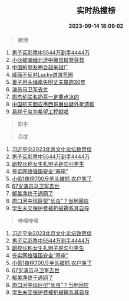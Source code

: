 <div align="center"><h2>实时热搜榜</h2><h4>2023-09-14 18:09:02</h4></div>

> 微博  

1. [男子买彩票中5544万到手4444万](https://s.weibo.com/weibo?q=%23%E7%94%B7%E5%AD%90%E4%B9%B0%E5%BD%A9%E7%A5%A8%E4%B8%AD5544%E4%B8%87%E5%88%B0%E6%89%8B4444%E4%B8%87%23&t=31&band_rank=1&Refer=top)<br />
2. [小伙被骗缅北途中微信报警获救](https://s.weibo.com/weibo?q=%23%E5%B0%8F%E4%BC%99%E8%A2%AB%E9%AA%97%E7%BC%85%E5%8C%97%E9%80%94%E4%B8%AD%E5%BE%AE%E4%BF%A1%E6%8A%A5%E8%AD%A6%E8%8E%B7%E6%95%91%23&t=31&band_rank=2&Refer=top)<br />
3. [中国的朋友圈会越来越广](https://s.weibo.com/weibo?q=%23%E4%B8%AD%E5%9B%BD%E7%9A%84%E6%9C%8B%E5%8F%8B%E5%9C%88%E4%BC%9A%E8%B6%8A%E6%9D%A5%E8%B6%8A%E5%B9%BF%23&t=31&band_rank=3&Refer=top)<br />
4. [戚薇不反对Lucky进演艺圈](https://s.weibo.com/weibo?q=%23%E6%88%9A%E8%96%87%E4%B8%8D%E5%8F%8D%E5%AF%B9Lucky%E8%BF%9B%E6%BC%94%E8%89%BA%E5%9C%88%23&t=31&band_rank=4&Refer=top)<br />
5. [妻子用头绳牵失明丈夫晨跑30年](https://s.weibo.com/weibo?q=%23%E5%A6%BB%E5%AD%90%E7%94%A8%E5%A4%B4%E7%BB%B3%E7%89%B5%E5%A4%B1%E6%98%8E%E4%B8%88%E5%A4%AB%E6%99%A8%E8%B7%9130%E5%B9%B4%23&t=31&band_rank=5&Refer=top)<br />
6. [演员马卫军去世](https://s.weibo.com/weibo?q=%23%E6%BC%94%E5%91%98%E9%A9%AC%E5%8D%AB%E5%86%9B%E5%8E%BB%E4%B8%96%23&t=31&band_rank=6&Refer=top)<br />
7. [周杰伦联名奶茶一定要点冰的](https://s.weibo.com/weibo?q=%23%E5%91%A8%E6%9D%B0%E4%BC%A6%E8%81%94%E5%90%8D%E5%A5%B6%E8%8C%B6%E4%B8%80%E5%AE%9A%E8%A6%81%E7%82%B9%E5%86%B0%E7%9A%84%23&t=31&band_rank=7&Refer=top)<br />
8. [中国航天回应墨西哥展出疑外星遗骸](https://s.weibo.com/weibo?q=%23%E4%B8%AD%E5%9B%BD%E8%88%AA%E5%A4%A9%E5%9B%9E%E5%BA%94%E5%A2%A8%E8%A5%BF%E5%93%A5%E5%B1%95%E5%87%BA%E7%96%91%E5%A4%96%E6%98%9F%E9%81%97%E9%AA%B8%23&t=31&band_rank=8&Refer=top)<br />
9. [易烊千玺为希望工程献唱](https://s.weibo.com/weibo?q=%23%E6%98%93%E7%83%8A%E5%8D%83%E7%8E%BA%E4%B8%BA%E5%B8%8C%E6%9C%9B%E5%B7%A5%E7%A8%8B%E7%8C%AE%E5%94%B1%23&t=31&band_rank=9&Refer=top)<br />

> 知乎  


> 百度  

1. [习近平向2023北京文化论坛致贺信](https://www.baidu.com/s?wd=%E4%B9%A0%E8%BF%91%E5%B9%B3%E5%90%912023%E5%8C%97%E4%BA%AC%E6%96%87%E5%8C%96%E8%AE%BA%E5%9D%9B%E8%87%B4%E8%B4%BA%E4%BF%A1&sa=fyb_news&rsv_dl=fyb_news)<br />
2. [男子买彩票中5544万到手4444万](https://www.baidu.com/s?wd=%E7%94%B7%E5%AD%90%E4%B9%B0%E5%BD%A9%E7%A5%A8%E4%B8%AD5544%E4%B8%87%E5%88%B0%E6%89%8B4444%E4%B8%87&sa=fyb_news&rsv_dl=fyb_news)<br />
3. [副校长称女生扎辫子是勾引男生](https://www.baidu.com/s?wd=%E5%89%AF%E6%A0%A1%E9%95%BF%E7%A7%B0%E5%A5%B3%E7%94%9F%E6%89%8E%E8%BE%AB%E5%AD%90%E6%98%AF%E5%8B%BE%E5%BC%95%E7%94%B7%E7%94%9F&sa=fyb_news&rsv_dl=fyb_news)<br />
4. [夯实网络强国安全“基座”](https://www.baidu.com/s?wd=%E5%A4%AF%E5%AE%9E%E7%BD%91%E7%BB%9C%E5%BC%BA%E5%9B%BD%E5%AE%89%E5%85%A8%E2%80%9C%E5%9F%BA%E5%BA%A7%E2%80%9D&sa=fyb_news&rsv_dl=fyb_news)<br />
5. [小偷1夜挖700斤芋头被抓 农户笑了](https://www.baidu.com/s?wd=%E5%B0%8F%E5%81%B71%E5%A4%9C%E6%8C%96700%E6%96%A4%E8%8A%8B%E5%A4%B4%E8%A2%AB%E6%8A%93+%E5%86%9C%E6%88%B7%E7%AC%91%E4%BA%86&sa=fyb_news&rsv_dl=fyb_news)<br />
6. [67岁演员马卫军去世](https://www.baidu.com/s?wd=67%E5%B2%81%E6%BC%94%E5%91%98%E9%A9%AC%E5%8D%AB%E5%86%9B%E5%8E%BB%E4%B8%96&sa=fyb_news&rsv_dl=fyb_news)<br />
7. [郁美净终于通网了](https://www.baidu.com/s?wd=%E9%83%81%E7%BE%8E%E5%87%80%E7%BB%88%E4%BA%8E%E9%80%9A%E7%BD%91%E4%BA%86&sa=fyb_news&rsv_dl=fyb_news)<br />
8. [周口河中现巨型“长虫”？当地回应](https://www.baidu.com/s?wd=%E5%91%A8%E5%8F%A3%E6%B2%B3%E4%B8%AD%E7%8E%B0%E5%B7%A8%E5%9E%8B%E2%80%9C%E9%95%BF%E8%99%AB%E2%80%9D%EF%BC%9F%E5%BD%93%E5%9C%B0%E5%9B%9E%E5%BA%94&sa=fyb_news&rsv_dl=fyb_news)<br />
9. [学生未交保护费被扔被褥系其自导](https://www.baidu.com/s?wd=%E5%AD%A6%E7%94%9F%E6%9C%AA%E4%BA%A4%E4%BF%9D%E6%8A%A4%E8%B4%B9%E8%A2%AB%E6%89%94%E8%A2%AB%E8%A4%A5%E7%B3%BB%E5%85%B6%E8%87%AA%E5%AF%BC&sa=fyb_news&rsv_dl=fyb_news)<br />

> 哔哩哔哩  

1. [习近平向2023北京文化论坛致贺信](https://www.baidu.com/s?wd=%E4%B9%A0%E8%BF%91%E5%B9%B3%E5%90%912023%E5%8C%97%E4%BA%AC%E6%96%87%E5%8C%96%E8%AE%BA%E5%9D%9B%E8%87%B4%E8%B4%BA%E4%BF%A1&sa=fyb_news&rsv_dl=fyb_news)<br />
2. [男子买彩票中5544万到手4444万](https://www.baidu.com/s?wd=%E7%94%B7%E5%AD%90%E4%B9%B0%E5%BD%A9%E7%A5%A8%E4%B8%AD5544%E4%B8%87%E5%88%B0%E6%89%8B4444%E4%B8%87&sa=fyb_news&rsv_dl=fyb_news)<br />
3. [副校长称女生扎辫子是勾引男生](https://www.baidu.com/s?wd=%E5%89%AF%E6%A0%A1%E9%95%BF%E7%A7%B0%E5%A5%B3%E7%94%9F%E6%89%8E%E8%BE%AB%E5%AD%90%E6%98%AF%E5%8B%BE%E5%BC%95%E7%94%B7%E7%94%9F&sa=fyb_news&rsv_dl=fyb_news)<br />
4. [夯实网络强国安全“基座”](https://www.baidu.com/s?wd=%E5%A4%AF%E5%AE%9E%E7%BD%91%E7%BB%9C%E5%BC%BA%E5%9B%BD%E5%AE%89%E5%85%A8%E2%80%9C%E5%9F%BA%E5%BA%A7%E2%80%9D&sa=fyb_news&rsv_dl=fyb_news)<br />
5. [小偷1夜挖700斤芋头被抓 农户笑了](https://www.baidu.com/s?wd=%E5%B0%8F%E5%81%B71%E5%A4%9C%E6%8C%96700%E6%96%A4%E8%8A%8B%E5%A4%B4%E8%A2%AB%E6%8A%93+%E5%86%9C%E6%88%B7%E7%AC%91%E4%BA%86&sa=fyb_news&rsv_dl=fyb_news)<br />
6. [67岁演员马卫军去世](https://www.baidu.com/s?wd=67%E5%B2%81%E6%BC%94%E5%91%98%E9%A9%AC%E5%8D%AB%E5%86%9B%E5%8E%BB%E4%B8%96&sa=fyb_news&rsv_dl=fyb_news)<br />
7. [郁美净终于通网了](https://www.baidu.com/s?wd=%E9%83%81%E7%BE%8E%E5%87%80%E7%BB%88%E4%BA%8E%E9%80%9A%E7%BD%91%E4%BA%86&sa=fyb_news&rsv_dl=fyb_news)<br />
8. [周口河中现巨型“长虫”？当地回应](https://www.baidu.com/s?wd=%E5%91%A8%E5%8F%A3%E6%B2%B3%E4%B8%AD%E7%8E%B0%E5%B7%A8%E5%9E%8B%E2%80%9C%E9%95%BF%E8%99%AB%E2%80%9D%EF%BC%9F%E5%BD%93%E5%9C%B0%E5%9B%9E%E5%BA%94&sa=fyb_news&rsv_dl=fyb_news)<br />
9. [学生未交保护费被扔被褥系其自导](https://www.baidu.com/s?wd=%E5%AD%A6%E7%94%9F%E6%9C%AA%E4%BA%A4%E4%BF%9D%E6%8A%A4%E8%B4%B9%E8%A2%AB%E6%89%94%E8%A2%AB%E8%A4%A5%E7%B3%BB%E5%85%B6%E8%87%AA%E5%AF%BC&sa=fyb_news&rsv_dl=fyb_news)<br />

